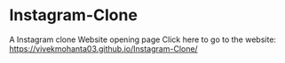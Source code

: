 # Instagram-Clone
A Instagram clone Website opening page
Click here to go to the website: https://vivekmohanta03.github.io/Instagram-Clone/
